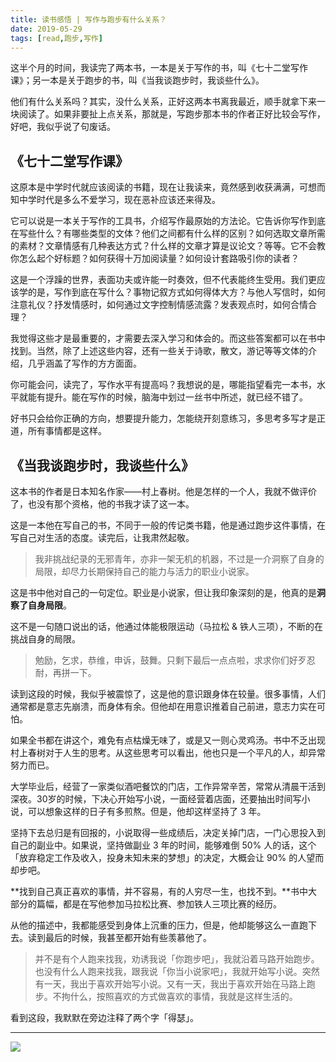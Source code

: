 ```yaml
---
title: 读书感悟 | 写作与跑步有什么关系？
date: 2019-05-29
tags: [read,跑步,写作]
---
```


这半个月的时间，我读完了两本书，一本是关于写作的书，叫《七十二堂写作课》；另一本是关于跑步的书，叫《当我谈跑步时，我谈些什么》。

他们有什么关系吗？其实，没什么关系，正好这两本书离我最近，顺手就拿下来一块阅读了。如果非要扯上点关系，那就是，写跑步那本书的作者正好比较会写作，好吧，我似乎说了句废话。

## 《七十二堂写作课》
这原本是中学时代就应该阅读的书籍，现在让我读来，竟然感到收获满满，可想而知中学时代是多么不爱学习，现在恶补应该还来得及。

它可以说是一本关于写作的工具书，介绍写作最原始的方法论。它告诉你写作到底在写些什么？有哪些类型的文体？他们之间都有什么样的区别？如何选取文章所需的素材？文章情感有几种表达方式？什么样的文章才算是议论文？等等。它不会教你怎么起个好标题？如何获得十万加阅读量？如何设计套路吸引你的读者？

这是一个浮躁的世界，表面功夫或许能一时奏效，但不代表能终生受用。我们更应该学的是，写作到底在写什么？事物记叙方式如何得体大方？与他人写信时，如何注意礼仪？抒发情感时，如何通过文字控制情感流露？发表观点时，如何合情合理？

我觉得这些才是最重要的，才需要去深入学习和体会的。而这些答案都可以在书中找到。当然，除了上述这些内容，还有一些关于诗歌，散文，游记等等文体的介绍，几乎涵盖了写作的方方面面。

你可能会问，读完了，写作水平有提高吗？我想说的是，哪能指望看完一本书，水平就能有提升。能在写作的时候，脑海中划过一丝书中所述，就已经不错了。

好书只会给你正确的方向，想要提升能力，怎能绕开刻意练习，多思考多写才是正道，所有事情都是这样。

## 《当我谈跑步时，我谈些什么》
这本书的作者是日本知名作家——村上春树。他是怎样的一个人，我就不做评价了，也没有那个资格，他的书我才读了这一本。

这是一本他在写自己的书，不同于一般的传记类书籍，他是通过跑步这件事情，在写自己对生活的态度。读完后，让我肃然起敬。

> 我非挑战纪录的无邪青年，亦非一架无机的机器，不过是一介洞察了自身的局限，却尽力长期保持自己的能力与活力的职业小说家。  

这是书中他对自己的一句定位。职业是小说家，但让我印象深刻的是，他真的是**洞察了自身局限**。

这不是一句随口说出的话，他通过体能极限运动（马拉松 & 铁人三项），不断的在挑战自身的局限。

> 勉励，乞求，恭维，申诉，鼓舞。只剩下最后一点点啦，求求你们好歹忍耐，再拼一下。  

读到这段的时候，我似乎被震惊了，这是他的意识跟身体在较量。很多事情，人们通常都是意志先崩溃，而身体有余。但他却在用意识推着自己前进，意志力实在可怕。

如果全书都在讲这个，难免有点枯燥无味了，或是又一则心灵鸡汤。书中不乏出现村上春树对于人生的思考。从这些思考可以看出，他也只是一个平凡的人，却异常努力而已。

大学毕业后，经营了一家类似酒吧餐饮的门店，工作异常辛苦，常常从清晨干活到深夜。30岁的时候，下决心开始写小说，一面经营着店面，还要抽出时间写小说，可以想象这样的日子有多煎熬。但是，他却这样坚持了 3 年。

坚持下去总归是有回报的，小说取得一些成绩后，决定关掉门店，一门心思投入到自己的副业中。如果说，坚持做副业 3 年的时间，能够难倒 50% 人的话，这个「放弃稳定工作及收入，投身未知未来的梦想」的决定，大概会让 90% 的人望而却步吧。

**找到自己真正喜欢的事情，并不容易，有的人穷尽一生，也找不到。**书中大部分的篇幅，都是在写他参加马拉松比赛、参加铁人三项比赛的经历。

从他的描述中，我都能感受到身体上沉重的压力，但是，他却能够这么一直跑下去。读到最后的时候，我甚至都开始有些羡慕他了。

> 并不是有个人跑来找我，劝诱我说「你跑步吧」，我就沿着马路开始跑步。也没有什么人跑来找我，跟我说「你当小说家吧」，我就开始写小说。突然有一天，我出于喜欢开始写小说。又有一天，我出于喜欢开始在马路上跑步。不拘什么，按照喜欢的方式做喜欢的事情，我就是这样生活的。  

看到这段，我默默在旁边注释了两个字「得瑟」。

---
![](/image/weixin.jpg)